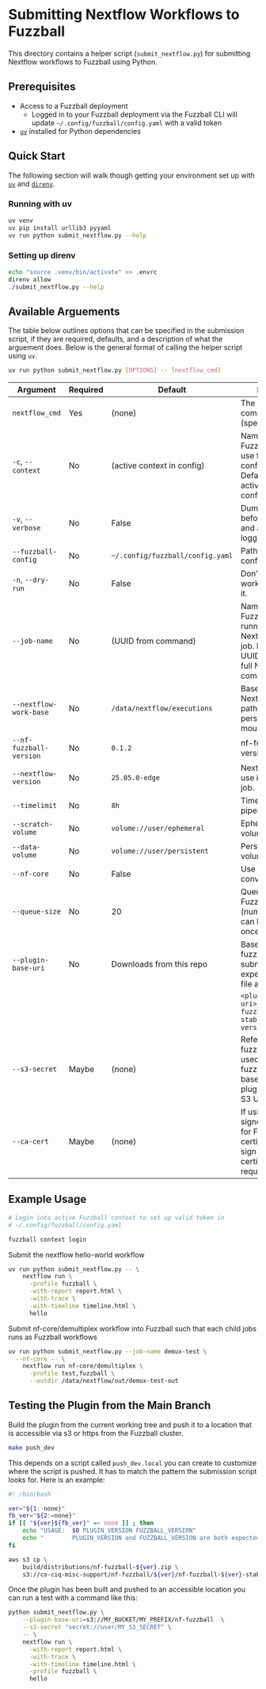 # Submitting Nextflow Workflows to Fuzzball

This directory contains a helper script (`submit_nextflow.py`) for submitting
Nextflow workflows to Fuzzball using Python.

## Prerequisites

- Access to a Fuzzball deployment
  - Logged in to your Fuzzball deployment via the Fuzzball CLI will update
  `~/.config/fuzzball/config.yaml` with a valid token
- [`uv`](https://github.com/astral-sh/uv) installed for Python dependencies

## Quick Start

The following section will walk though getting your environment set up with
[`uv`](https://github.com/astral-sh/uv) and
[`direnv`](https://github.com/direnv/direnv).

### Running with uv

```sh
uv venv
uv pip install urllib3 pyyaml
uv run python submit_nextflow.py --help
```

### Setting up direnv

```sh
echo "source .venv/bin/activate" >> .envrc
direnv allow
./submit_nextflow.py --help
```

## Available Arguements

The table below outlines options that can be specified in the submission script,
if they are required, defaults, and a description of what the arguement does.
Below is the general format of calling the helper script using `uv`.

```sh
uv run python submit_nextflow.py [OPTIONS] -- [nextflow_cmd]
```

| Argument                  | Required | Default                          | Description                                                                                                                        |
|---------------------------|----------|----------------------------------|------------------------------------------------------------------------------------------------------------------------------------|
| `nextflow_cmd`            | Yes      | (none)                           | The Nextflow command to run (specified after `--`).                                                                                |
| `-c`, `--context`         | No       | (active context in config)       | Name of the Fuzzball context to use from config.yaml. Defaults to the active context in the config file.                           |
| `-v`, `--verbose`         | No       | False                            | Dump the workflow before submitting and add debug logging.                                                                         |
| `--fuzzball-config`       | No       | `~/.config/fuzzball/config.yaml` | Path to the Fuzzball configuration file.                                                                                           |
| `-n`, `--dry-run`         | No       | False                            | Don't submit the workflow, just print it.                                                                                          |
| `--job-name`              | No       | (UUID from command)              | Name of the Fuzzball workflow running the Nextflow controller job. Defaults to a UUID seeded by the full Nextflow command.         |
| `--nextflow-work-base`    | No       | `/data/nextflow/executions`      | Base directory for Nextflow execution paths in the persistent volume mounted at /data                                              |
| `--nf-fuzzball-version`   | No       | `0.1.2`                          | nf-fuzzball plugin version.                                                                                                        |
| `--nextflow-version`      | No       | `25.05.0-edge`                   | Nextflow version to use in the Fuzzball job.                                                                                       |
| `--timelimit`             | No       | `8h`                             | Timelimit for the pipeline job.                                                                                                    |
| `--scratch-volume`        | No       | `volume://user/ephemeral`        | Ephemeral scratch volume reference.                                                                                                |
| `--data-volume`           | No       | `volume://user/persistent`       | Persistent data volume reference.                                                                                                  |
| `--nf-core`               | No       | False                            | Use nf-core conventions.                                                                                                           |
| `--queue-size`            | No       | 20                               | Queue size for the Fuzzball executor (number of jobs that can be queued at once).                                                  |
| `--plugin-base-uri`       | No       | Downloads from this repo         | Base URI for the nf-fuzzball plugin. The submission script expects to find a zip file at                                           |
|                           |          |                                  | `<plugin-base-uri>/v<version>/nf-fuzzball-<version>-stable-v<fuzzball-version>.zip`                                                |
| `--s3-secret`             | Maybe    | (none)                           | Reference for fuzzball S3 secret used to pull the nf-fuzzball plugin if the base URI for the plugin download is a S3 URI.          |
| `--ca-cert`               | Maybe    | (none)                           | If using a self-signed certificate for Fuzzball, the CA certificate used to sign the Fuzzball certificate is required              |

## Example Usage

```sh
# Login into active Fuzzball context to set up valid token in
# ~/.config/fuzzball/config.yaml

fuzzball context login
```

Submit the nextflow hello-world workflow
```sh
uv run python submit_nextflow.py -- \
    nextflow run \
      -profile fuzzball \
      -with-report report.html \
      -with-trace \
      -with-timeline timeline.html \
      hello
```

Submit nf-core/demultiplex workflow into Fuzzball such that each child jobs
runs as Fuzzball workflows
```sh
uv run python submit_nextflow.py --job-name demux-test \
  --nf-core -- \
    nextflow run nf-core/demultiplex \
      -profile test,fuzzball \
      --outdir /data/nextflow/out/demux-test-out
```

## Testing the Plugin from the Main Branch

Build the plugin from the current working tree and push it to a
location that is accessible via s3 or https from the Fuzzball
cluster.

```sh
make push_dev
```

This depends on a script called `push_dev.local` you can create
to customize where the script is pushed. It has to match the pattern
the submission script looks for. Here is an example:

```sh
#! /bin/bash

ver="${1:-none}"
fb_ver="${2:=none}"
if [[ "${ver}${fb_ver}" =~ none ]] ; then
    echo "USAGE:  $0 PLUGIN_VERSION FUZZBALL_VERSION"
    echo "        PLUGIN_VERSION and FUZZBALL_VERSION are both expected to start with a v"
fi

aws s3 cp \
    build/distributions/nf-fuzzball-${ver}.zip \
    s3://co-ciq-misc-support/nf-fuzzball/${ver}/nf-fuzzball-${ver}-stable-${fb_ver}.zip
```

Once the plugin has been built and pushed to an accessible location you
can run a test with a command like this:

```sh
python submit_nextflow.py \
    --plugin-base-uri=s3://MY_BUCKET/MY_PREFIX/nf-fuzzball  \
    --s3-secret "secret://user/MY_S3_SECRET" \
    -- \
    nextflow run \
      -with-report report.html \
      -with-trace \
      -with-timeline timeline.html \
      -profile fuzzball \
      hello
```
